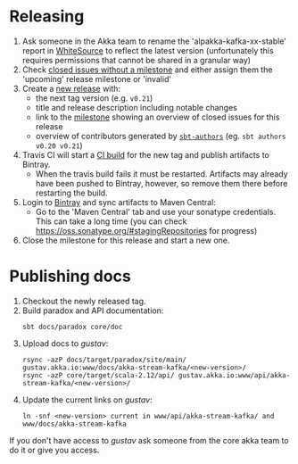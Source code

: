 # Releasing

1. Ask someone in the Akka team to rename the 'alpakka-kafka-xx-stable' report in [WhiteSource](https://saas.whitesourcesoftware.com) to reflect the latest version (unfortunately this requires permissions that cannot be shared in a granular way)
1. Check [closed issues without a milestone](https://github.com/akka/reactive-kafka/issues?utf8=%E2%9C%93&q=is%3Aissue%20is%3Aclosed%20no%3Amilestone) and either assign them the 'upcoming' release milestone or 'invalid'
1. Create a [new release](https://github.com/akka/reactive-kafka/releases/new) with:
    * the next tag version (e.g. `v0.21`)
    * title and release description including notable changes
    * link to the [milestone](https://github.com/akka/reactive-kafka/milestones) showing an overview of closed issues for this release
    * overview of contributors generated by [`sbt-authors`](https://github.com/2m/authors) (eg. `sbt authors v0.20 v0.21`)
1. Travis CI will start a [CI build](https://travis-ci.org/akka/reactive-kafka/builds) for the new tag and publish artifacts to Bintray.
    * When the travis build fails it must be restarted. Artifacts may already have been pushed to Bintray, however, so remove them there before restarting the build.
1. Login to [Bintray](https://bintray.com/akka/maven/alpakka-kafka) and sync artifacts to Maven Central:
    * Go to the 'Maven Central' tab and use your sonatype credentials. This can take a long time (you can check https://oss.sonatype.org/#stagingRepositories for progress)
1. Close the milestone for this release and start a new one.

# Publishing docs

1. Checkout the newly released tag.
1. Build paradox and API documentation:
    ```
    sbt docs/paradox core/doc
    ```
1. Upload docs to *gustav*:
    ```
    rsync -azP docs/target/paradox/site/main/ gustav.akka.io:www/docs/akka-stream-kafka/<new-version>/
    rsync -azP core/target/scala-2.12/api/ gustav.akka.io:www/api/akka-stream-kafka/<new-version>/
    ```
1. Update the current links on *gustav*:
    ```
    ln -snf <new-version> current in www/api/akka-stream-kafka/ and www/docs/akka-stream-kafka
    ```

If you don't have access to *gustav* ask someone from the core akka team to do it or give you access.
